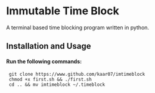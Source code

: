 # Immutable Time Block
  A terminal based time blocking program written in python.  

  ## Installation and Usage

  #### Run the following commands:  
     git clone https://www.github.com/kaar07/imtimeblock 
     chmod +x first.sh && ./first.sh
     cd .. && mv imtimeblock ~/.timeblock
